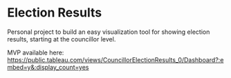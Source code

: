 # Election Results
Personal project to build an easy visualization tool for showing election results, starting at the councillor level. 

MVP available here: https://public.tableau.com/views/CouncillorElectionResults_0/Dashboard?:embed=y&:display_count=yes
